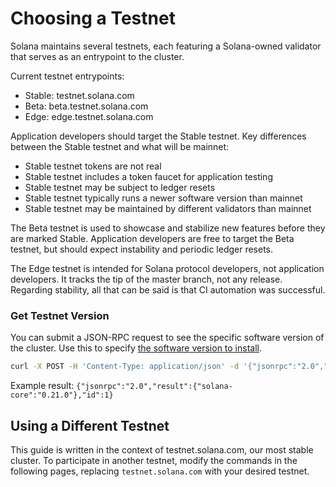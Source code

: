 # Choosing a Testnet

Solana maintains several testnets, each featuring a Solana-owned validator
that serves as an entrypoint to the cluster.

Current testnet entrypoints:

* Stable: testnet.solana.com
* Beta: beta.testnet.solana.com
* Edge: edge.testnet.solana.com

Application developers should target the Stable testnet. Key differences
between the Stable testnet and what will be mainnet:

* Stable testnet tokens are not real
* Stable testnet includes a token faucet for application testing
* Stable testnet may be subject to ledger resets
* Stable testnet typically runs a newer software version than mainnet
* Stable testnet may be maintained by different validators than mainnet

The Beta testnet is used to showcase and stabilize new features before they
are marked Stable. Application developers are free to target the Beta testnet,
but should expect instability and periodic ledger resets.

The Edge testnet is intended for Solana protocol developers, not application
developers. It tracks the tip of the master branch, not any release. Regarding
stability, all that can be said is that CI automation was successful.

### Get Testnet Version

You can submit a JSON-RPC request to see the specific software version of the
cluster. Use this to specify [the software version to install](validator-software.md).

```bash
curl -X POST -H 'Content-Type: application/json' -d '{"jsonrpc":"2.0","id":1, "method":"getVersion"}' testnet.solana.com:8899
```
Example result:
`{"jsonrpc":"2.0","result":{"solana-core":"0.21.0"},"id":1}`

## Using a Different Testnet

This guide is written in the context of testnet.solana.com, our most stable
cluster. To participate in another testnet, modify the commands in the following
pages, replacing `testnet.solana.com` with your desired testnet.
